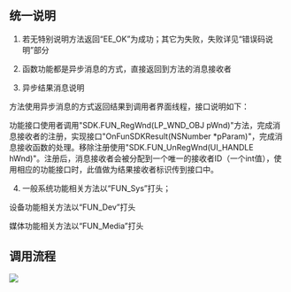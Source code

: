 ## 统一说明

1) 若无特别说明方法返回“EE_OK”为成功；其它为失败，失败详见“错误码说明”部分

2) 函数功能都是异步消息的方式，直接返回到方法的消息接收者

3) 异步结果消息说明

方法使用异步消息的方式返回结果到调用者界面线程，接口说明如下：

功能接口使用者调用"SDK.FUN_RegWnd(LP_WND_OBJ pWnd)"方法，完成消息接收者的注册，实现接口"OnFunSDKResult(NSNumber  *pParam)"，完成消息接收函数的处理。移除注册使用"SDK.FUN_UnRegWnd(UI_HANDLE hWnd)"。注册后，消息接收者会被分配到一个唯一的接收者ID（一个int值），使用相应的功能接口时，此值做为结果接收者标识传到接口中。

4) 一般系统功能相关方法以“FUN_Sys”打头；

设备功能相关方法以“FUN_Dev”打头

媒体功能相关方法以“FUN_Media”打头

## 调用流程

<div><img src="http://open.xmeye.net/upload/image/20160718/1468826344240087644.png"></div>